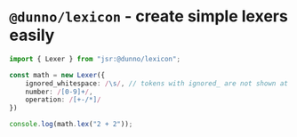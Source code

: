 # `@dunno/lexicon` - create simple lexers easily

```ts
import { Lexer } from "jsr:@dunno/lexicon";

const math = new Lexer({
    ignored_whitespace: /\s/, // tokens with ignored_ are not shown at output
    number: /[0-9]+/,
    operation: /[+-/*]/
})

console.log(math.lex("2 + 2"));
```
